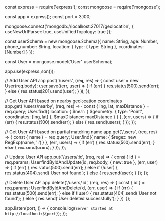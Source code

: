 const express = require('express');
const mongoose = require('mongoose');

const app = express();
const port = 3000;

mongoose.connect('mongodb://localhost:27017/geolocation', { useNewUrlParser: true, useUnifiedTopology: true });

const userSchema = new mongoose.Schema({
  name: String,
  age: Number,
  phone_number: String,
  location: {
    type: { type: String },
    coordinates: [Number]
  }
});

const User = mongoose.model('User', userSchema);

app.use(express.json());

// Add User API
app.post('/users', (req, res) => {
  const user = new User(req.body);
  user.save((err, user) => {
    if (err) {
      res.status(500).send(err);
    } else {
      res.status(201).send(user);
    }
  });
});

// Get User API based on nearby geolocation coordinates
app.get('/users/nearby', (req, res) => {
  const { lng, lat, maxDistance } = req.query;
  User.find({
    location: {
      $near: {
        $geometry: {
          type: 'Point',
          coordinates: [lng, lat]
        },
        $maxDistance: maxDistance
      }
    }
  }, (err, users) => {
    if (err) {
      res.status(500).send(err);
    } else {
      res.send(users);
    }
  });
});

// Get User API based on partial matching name
app.get('/users', (req, res) => {
  const { name } = req.query;
  User.find({ name: { $regex: new RegExp(name, 'i') } }, (err, users) => {
    if (err) {
      res.status(500).send(err);
    } else {
      res.send(users);
    }
  });
});

// Update User API
app.put('/users/:id', (req, res) => {
  const { id } = req.params;
  User.findByIdAndUpdate(id, req.body, { new: true }, (err, user) => {
    if (err) {
      res.status(500).send(err);
    } else if (!user) {
      res.status(404).send('User not found');
    } else {
      res.send(user);
    }
  });
});

// Delete User API
app.delete('/users/:id', (req, res) => {
  const { id } = req.params;
  User.findByIdAndDelete(id, (err, user) => {
    if (err) {
      res.status(500).send(err);
    } else if (!user) {
      res.status(404).send('User not found');
    } else {
      res.send('User deleted successfully');
    }
  });
});

app.listen(port, () => {
  console.log(`Server started at http://localhost:${port}`);
});
